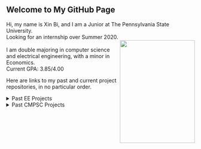 

## Welcome to My GitHub Page

Hi, my name is Xin Bi, and I am a Junior at The Pennsylvania State University.<br/>Looking for an internship over Summer 2020.<br/><img align="right"  width="200" height="275" src="https://xinbi99.github.io/headshot.png"><br/>
I am double majoring in computer science and electrical engineering, with a minor in Economics.<br/>
Current GPA: 3.85/4.00 <br/>


Here are links to my past and current project repositories, in no particular order.
<br/>
<details>
<summary>Past EE Projects</summary>
<br>
<a href="https://github.com/xinbi99/EE-microcotroller-project">
Cipher lock implemented on microcontroller and LCD module with C</a>  
<br/>
<a href="https://github.com/xinbi99/EE-microcotroller-project">
Cipher lock implemented on microcontroller and LCD module with C</a>
</details>


<details>
<summary>Past CMPSC Projects</summary>
<br>
<a href="https://github.com/xinbi99/EE-microcotroller-project">
Cipher lock implemented on microcontroller and LCD module with C</a>
</details>
